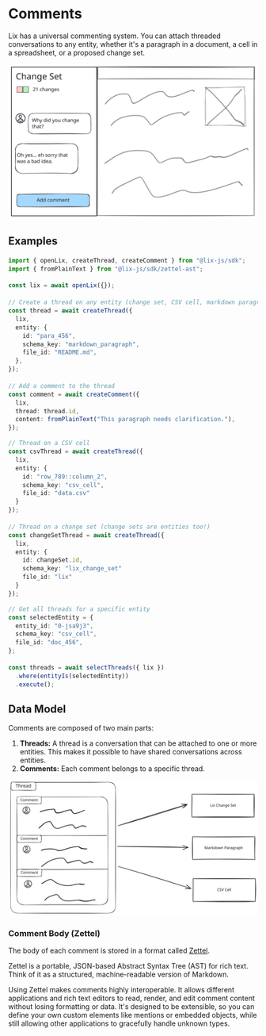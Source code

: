 # Comments

Lix has a universal commenting system. You can attach threaded conversations to any entity, whether it's a paragraph in a document, a cell in a spreadsheet, or a proposed change set.

![Comments](../../assets/comments.svg)

## Examples

```ts
import { openLix, createThread, createComment } from "@lix-js/sdk";
import { fromPlainText } from "@lix-js/sdk/zettel-ast";

const lix = await openLix({});

// Create a thread on any entity (change set, CSV cell, markdown paragraph, etc.)
const thread = await createThread({
  lix,
  entity: {
    id: "para_456",
    schema_key: "markdown_paragraph",
    file_id: "README.md",
  },
});

// Add a comment to the thread
const comment = await createComment({
  lix,
  thread: thread.id,
  content: fromPlainText("This paragraph needs clarification."),
});
```

```ts
// Thread on a CSV cell
const csvThread = await createThread({
  lix,
  entity: {
    id: "row_789::column_2",
    schema_key: "csv_cell",
    file_id: "data.csv"
  }
});

// Thread on a change set (change sets are entities too!)
const changeSetThread = await createThread({
  lix,
  entity: {
    id: changeSet.id,
    schema_key: "lix_change_set"
    file_id: "lix"
  }
});
```

```ts
// Get all threads for a specific entity
const selectedEntity = {
  entity_id: "0-jsa9j3",
  schema_key: "csv_cell",
  file_id: "doc_456",
};

const threads = await selectThreads({ lix })
  .where(entityIs(selectedEntity))
  .execute();
```

## Data Model

Comments are composed of two main parts:

1. **Threads:** A thread is a conversation that can be attached to one or more entities. This makes it possible to have shared conversations across entities.
2. **Comments:** Each comment belongs to a specific thread.

![Comments data model](../../assets/comments-data-model.svg)

### Comment Body (Zettel)

The body of each comment is stored in a format called [Zettel](https://github.com/opral/monorepo/tree/main/packages/zettel/zettel-ast). 

Zettel is a portable, JSON-based Abstract Syntax Tree (AST) for rich text. Think of it as a structured, machine-readable version of Markdown.

Using Zettel makes comments highly interoperable. It allows different applications and rich text editors to read, render, and edit comment content without losing formatting or data. It's designed to be extensible, so you can define your own custom elements like mentions or embedded objects, while still allowing other applications to gracefully handle unknown types.






